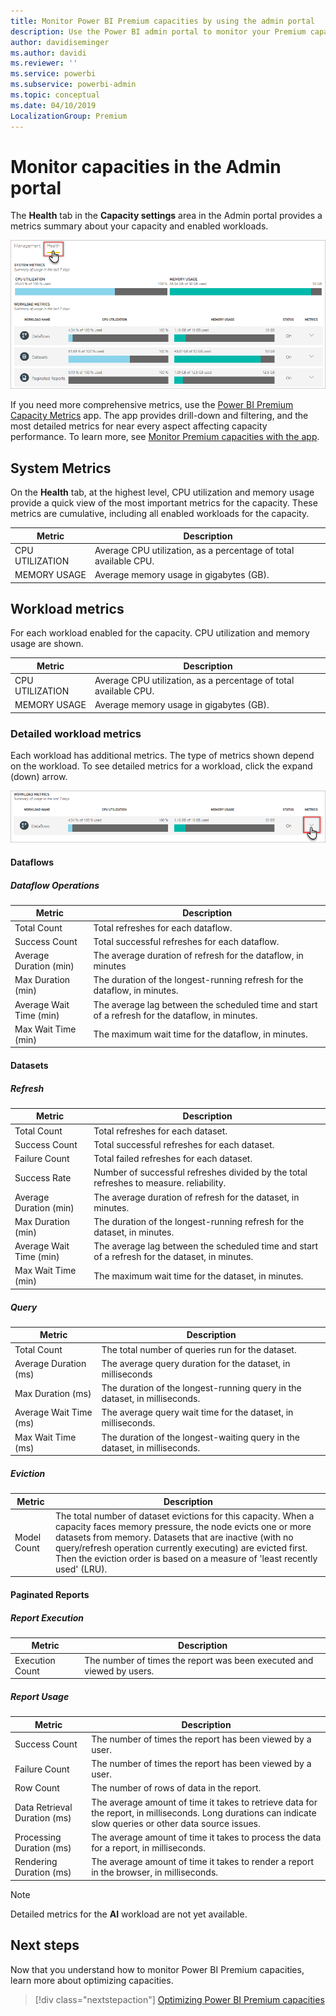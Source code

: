 ```yaml
---
title: Monitor Power BI Premium capacities by using the admin portal
description: Use the Power BI admin portal to monitor your Premium capacities.
author: davidiseminger
ms.author: davidi
ms.reviewer: ''
ms.service: powerbi
ms.subservice: powerbi-admin
ms.topic: conceptual
ms.date: 04/10/2019
LocalizationGroup: Premium 
---
```


# Monitor capacities in the Admin portal

The **Health** tab in the **Capacity settings** area in the Admin portal provides a metrics summary about your capacity and enabled workloads.  

![Capacity Health tab in the portal](media/service-admin-premium-monitor-portal/admin-portal-health.png)

If you need more comprehensive metrics, use the [Power BI Premium Capacity Metrics](service-admin-premium-monitor-capacity.md) app. The app provides drill-down and filtering, and the most detailed metrics for near every aspect affecting capacity performance. To learn more, see [Monitor Premium capacities with the app](service-admin-premium-monitor-capacity.md).

## System Metrics

On the **Health** tab, at the highest level, CPU utilization and memory usage provide a quick view of the most important metrics for the capacity. These metrics are cumulative, including all enabled workloads for the capacity.

| **Metric** | **Description** |
| --- | --- |
| CPU UTILIZATION | Average CPU utilization, as a percentage of total available CPU. |
| MEMORY USAGE | Average memory usage in gigabytes (GB).|

## Workload metrics

For each workload enabled for the capacity. CPU utilization and memory usage are shown.

| **Metric** | **Description** |
| --- | --- |
| CPU UTILIZATION | Average CPU utilization, as a percentage of total available CPU. |
| MEMORY USAGE | Average memory usage in gigabytes (GB).|

### Detailed workload metrics

Each workload has additional metrics. The type of metrics shown depend on the workload. To see detailed metrics for a workload, click the expand (down) arrow.

![Workload health expand](media/service-admin-premium-monitor-portal/admin-portal-health-expand.png)

#### Dataflows

##### Dataflow Operations

| **Metric** | **Description** |
| --- | --- |
| Total Count | Total refreshes for each dataflow. |
| Success Count | Total successful refreshes for each dataflow.|
| Average Duration (min) | The average duration of refresh for the dataflow, in minutes |
| Max Duration (min) | The duration of the longest-running refresh for the dataflow, in minutes. |
| Average Wait Time (min) | The average lag between the scheduled time and start of a refresh for the dataflow, in minutes. |
| Max Wait Time (min) | The maximum wait time for the dataflow, in minutes.  |

#### Datasets

##### Refresh

| **Metric** | **Description** |
| --- | --- |
| Total Count | Total refreshes for each dataset. |
| Success Count | Total successful refreshes for each dataset. |
| Failure Count | Total failed refreshes for each dataset. |
| Success Rate  | Number of successful refreshes divided by the total refreshes to measure. reliability. |
| Average Duration (min) | The average duration of refresh for the dataset, in minutes.  |
| Max Duration (min) | The duration of the longest-running refresh for the dataset, in minutes. |
| Average Wait Time (min) | The average lag between the scheduled time and start of a refresh for the dataset, in minutes. |
| Max Wait Time (min) | The maximum wait time for the dataset, in minutes. |

##### Query

| **Metric** | **Description** |
| --- | --- |
| Total Count | The total number of queries run for the dataset. |
| Average Duration (ms) |The average query duration for the dataset, in milliseconds|
| Max Duration (ms) |The duration of the longest-running query in the dataset, in milliseconds. |
| Average Wait Time (ms) |The average query wait time for the dataset, in milliseconds. |
| Max Wait Time (ms) |The duration of the longest-waiting query in the dataset, in milliseconds. |

##### Eviction

| **Metric** | **Description** |
| --- | --- |
| Model Count | The total number of dataset evictions for this capacity. When a capacity faces memory pressure, the node evicts one or more datasets from memory. Datasets that are inactive (with no query/refresh operation currently executing) are evicted first. Then the eviction order is based on a measure of 'least recently used' (LRU). |

#### Paginated Reports

##### Report Execution

| **Metric** | **Description** |
| --- | --- |
| Execution Count  | The number of times the report was been executed and viewed by users.|

##### Report Usage

| **Metric** | **Description** |
| --- | --- |
| Success Count | The number of times the report has been viewed by a user. |
| Failure Count |The number of times the report has been viewed by a user.|
| Row Count |The number of rows of data in the report. |
| Data Retrieval Duration (ms) |The average amount of time it takes to retrieve data for the report, in milliseconds. Long durations can indicate slow queries or other data source issues.  |
| Processing Duration (ms) |The average amount of time it takes to process the data for a report, in milliseconds. |
| Rendering Duration (ms) |The average amount of time it takes to render a report in the browser, in milliseconds. |

> [!NOTE]
> Detailed metrics for the **AI** workload are not yet available.

## Next steps

Now that you understand how to monitor Power BI Premium capacities, learn more about optimizing capacities.

> [!div class="nextstepaction"]
> [Optimizing Power BI Premium capacities](service-premium-capacity-optimize.md)
